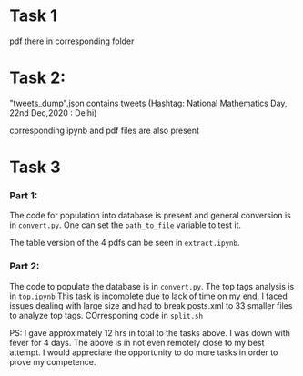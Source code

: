 # Task 1
pdf there in corresponding folder

# Task 2:
"tweets_dump".json contains tweets (Hashtag: National Mathematics Day, 22nd Dec,2020 : Delhi)

corresponding ipynb and pdf files are also present

# Task 3
### Part 1:
The code for population into database is present and general conversion is in `convert.py`. One can set the `path_to_file` variable to test it.

The table version of the 4 pdfs can be seen in `extract.ipynb`.

### Part 2:
The code to populate the database is in `convert.py`.
The top tags analysis is in `top.ipynb`
This task is incomplete due to lack of time on my end.
I faced issues dealing with large size and had to break posts.xml to 33 smaller files to analyze top tags. COrresponing code in `split.sh`

PS: I gave approximately 12 hrs in total to the tasks above. I was down with fever for 4 days. The above is in not even remotely close to my best attempt. I would appreciate the opportunity to do more tasks in order to prove my competence.
